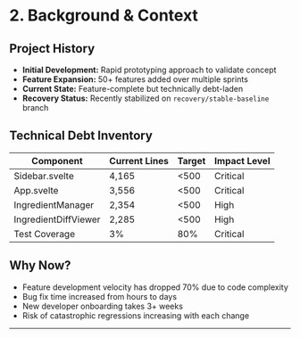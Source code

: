 # 2. Background & Context

## Project History
- **Initial Development:** Rapid prototyping approach to validate concept
- **Feature Expansion:** 50+ features added over multiple sprints
- **Current State:** Feature-complete but technically debt-laden
- **Recovery Status:** Recently stabilized on `recovery/stable-baseline` branch

## Technical Debt Inventory
| Component | Current Lines | Target | Impact Level |
|-----------|--------------|--------|--------------|
| Sidebar.svelte | 4,165 | <500 | Critical |
| App.svelte | 3,556 | <500 | Critical |
| IngredientManager | 2,354 | <500 | High |
| IngredientDiffViewer | 2,285 | <500 | High |
| Test Coverage | 3% | 80% | Critical |

## Why Now?
- Feature development velocity has dropped 70% due to code complexity
- Bug fix time increased from hours to days
- New developer onboarding takes 3+ weeks
- Risk of catastrophic regressions increasing with each change

---

